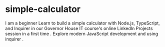 # simple-calculator
I am a beginner Learn to build a simple calculator with Node.js, TypeScript, and Inquirer in our Governor House IT course's online LinkedIn Projects session in a first time . Explore modern JavaScript development and using inquirer .
